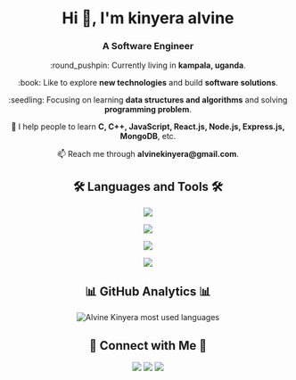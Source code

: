<h1 align="center">Hi 👋, I'm kinyera alvine</h1>

<h3 align="center">A Software Engineer</h3>
<p align="center">:round_pushpin: Currently living in <strong>kampala, uganda</strong>.</p>
<p align="center">:book: Like to explore <strong>new technologies</strong> and build <strong>software solutions</strong>.</p>
<p align="center">:seedling: Focusing on learning <strong>data structures and algorithms</strong> and solving <strong>programming problem</strong>.</p>
<p align="center">🏫 I help people to learn <strong>C, C++, JavaScript, React.js, Node.js, Express.js, MongoDB</strong>, etc.</p>
<p align="center">📫 Reach me through <strong>alvinekinyera@gmail.com</strong>.</p>
<h2 align="center">🛠 Languages and Tools 🛠</h2>
<p align="center"><img src="https://skillicons.dev/icons?i=c,cpp,javascript,typescript" /></p>
<p align="center"><img src="https://skillicons.dev/icons?i=react,next,redux,html,css,bootstrap,tailwind flutter" /></p>
<p align="center"><img src="https://skillicons.dev/icons?i=nodejs,express,mongodb" /></p>
<p align="center"><img src="https://skillicons.dev/icons?i=git,github,vscode,linux" /></p>
<h2 align="center">📊 GitHub Analytics 📊</h2>
<p align="center"><img align="center" src="https://github-readme-stats.vercel.app/api/top-langs?username=mustaquenadim&langs_count=8&layout=compact&card_width=445&title_color=67e26d&text_color=ffffff&icon_color=67e26d&bg_color=003855&hide_border=true" alt="Alvine Kinyera most used languages" /></p>
<h2 align="center">🔗 Connect with Me 🔗</h2>
<p align="center">
  <a href="https://www.linkedin.com/in/kinyera-alvine-8a0a10219/"><img src="https://skillicons.dev/icons?i=linkedin" /></a>
  <a href="https://twitter.com/AlvineKinyera/"><img src="https://skillicons.dev/icons?i=twitter" /></a>
  <a href="https://www.instagram.com/kinyeraalvine/"><img src="https://skillicons.dev/icons?i=instagram" /></a>
</p>
